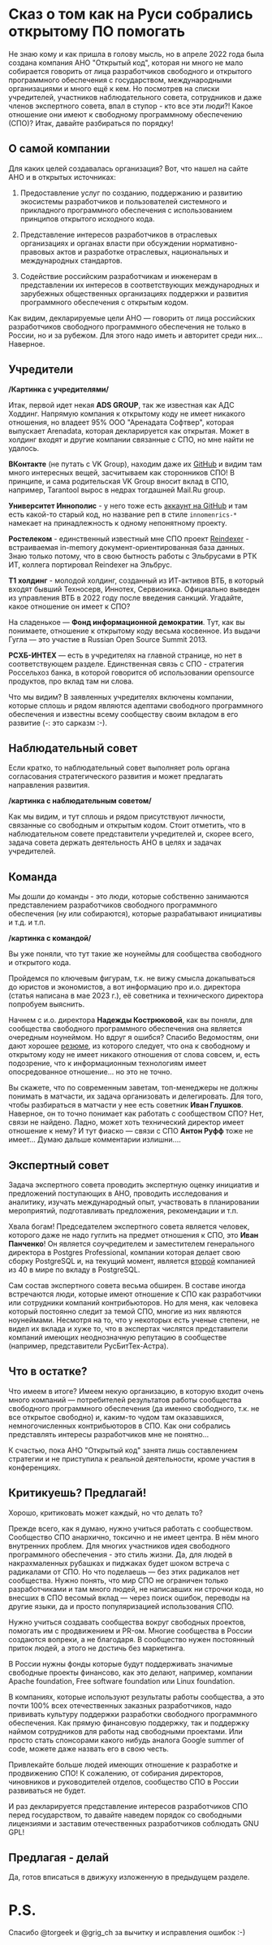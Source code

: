 # Сказ о том как на Руси собрались открытому ПО помогать

Не знаю кому и как пришла в голову мысль, но в апреле 2022 года была создана компания АНО "Открытый код", которая ни много не мало собирается говорить от лица разработчиков свободного и открытого программного обеспечения с государством, международными организациями и много ещё к кем. Но посмотрев на списки учредителей, участников наблюдательного совета, сотрудников и даже членов экспертного совета, впал в ступор - кто все эти люди?! Какое отношение они имеют к свободному программному обеспечению (СПО)? Итак, давайте разбираться по порядку!

## О самой компании

Для каких целей создавалась организация? Вот, что нашел на сайте АНО и в открытых источниках:

1. Предоставление услуг по созданию, поддержанию и развитию экосистемы 
   разработчиков и пользователей системного и прикладного программного 
   обеспечения с использованием принципов открытого исходного кода.

2. Представление интересов разработчиков в отраслевых организациях и 
   органах власти при обсуждении нормативно-правовых актов и разработке 
   отраслевых, национальных и международных стандартов.

3. Содействие российским разработчикам и инженерам в представлении их 
   интересов в соответствующих международных и зарубежных общественных 
   организациях поддержки и развития программного обеспечения с открытым 
   кодом.

Как видим, декларируемые цели АНО — говорить от лица российских разработчиков свободного программного обеспечения не только в России, но и за рубежом. Для этого надо иметь и авторитет среди них... Наверное.

## Учредители

**/Картинка с учредителями/**

Итак, первой идет некая **ADS GROUP**, так же известная как АДС Ходдинг. Напрямую компания к открытому коду не имеет никакого отношения, но владеет 95% ООО "Аренадата Софтвер", которая выпускает Arenadata, которая декларируется как открытая. Может в холдинг входят и другие компании связанные с СПО, но мне найти не удалось.

**ВКонтакте** (не путать с VK Group), находим даже их [GitHub](https://github.com/vkcom/) и видим там много интересных вещей, засчитываем как сторонников СПО! В принципе, и сама родительская VK Group вносит вклад в СПО, например, Tarantool вырос в недрах тогдашней Mail.Ru group.

**Университет Иннополис** - у него тоже есть [аккаунт на GitHub](https://github.com/InnopolisUniversity/innometrics) и там есть какой-то старый код, но название реп в стиле `innomenrics-*` намекает на принадлежность к одному непонятному проекту.

**Ростелеком** - единственный известный мне СПО проект [Reindexer](https://github.com/Restream/reindexer) - встраиваемая in-memory документ-ориентированная база данных. Знаю только потому, что в свою бытность работы с Эльбрусами в РТК ИТ, коллега портировал Reindexer на Эльбрус.

**T1 холдинг** - молодой холдинг, созданный из ИТ-активов ВТБ, в который входят бывший Техносерв, Иннотех, Сервионика. Официально выведен из управления ВТБ в 2022 году после введения санкций. Угадайте, какое отношение он имеет к СПО?

На сладенькое — **Фонд информационной демократии**. Тут, как вы понимаете, отношение к открытому коду весьма косвенное. Из выдачи Гугла — это участие в Russian Open Source Summit 2013.

**РСХБ-ИНТЕХ** — есть в учредителях на главной странице, но нет в соответствующем разделе. Единственная связь с СПО - стратегия Россельхоз банка, в которой говорится об использовании opensource продуктов, про вклад там ни слова.

Что мы видим? В заявленных учредителях включены компании, которые сплошь и рядом являются адептами свободного программного обеспечения и известны всему сообществу своим вкладом в его развитие (-: это сарказм :-).

## Наблюдательный совет

Если кратко, то наблюдательный совет выполняет роль органа согласования стратегического развития и может предлагать направления развития.

**/картинка с наблюдательным советом/**

Как мы видим, и тут сплошь и рядом присутствуют личности, связанные со свободным и открытым кодом. Стоит отметить, что в наблюдательном совете представители учредителей и, скорее всего, задача совета держать деятельность АНО в целях и задачах учредителей.

## Команда

Мы дошли до команды - это люди, которые собственно занимаются представлением разработчиков свободного программного обеспечения (ну или собираются), которые разрабатывают инициативы и т.д. и т.п.

**/картинка с командой/**

Вы уже поняли, что тут такие же ноунеймы для сообщества свободного и открытого кода. 

Пройдемся по ключевым фигурам, т.к. не вижу смысла докапываться до юристов и экономистов, а вот информацию про и.о. директора (статья написана в мае 2023 г.), её советника и технического директора попробуем выяснить.

Начнем с и.о. директора **Надежды Кострюковой**, как вы поняли, для сообщества свободного программного обеспечения она является очередным ноунеймом. Но вдруг я ошибся? Спасибо Ведомостям, они дают хорошее [резюме](https://events.vedomosti.ru/speakers/kostrukova-nadezhda-10364), из которого следует, что она к свободному и открытому коду не имеет никакого отношения от слова совсем, и, есть подозрение, что к информационным технологиям имеет опосредованное отношение... но это не точно.

Вы скажете, что по современным заветам, топ-менеджеры не должны понимать в матчасти, их задача организовать и делегировать. Для того, чтобы разбираться в матчасти у нее есть советник **Иван Глушков**. Наверное, он то точно понимает как работать с сообществом СПО? Нет, связи не найдено. Ладно, может хоть технический директор имеет отношение к нему? И тут фиаско — связи с СПО **Антон Руфф** тоже не имеет... Думаю дальше комментарии излишни....

## Экспертный совет

Задача экспертного совета проводить экспертную оценку инициатив и предложений поступающих в АНО, проводить исследования и аналитику, изучать международный опыт, участвовать в планировании мероприятий, подготавливать предложения, рекомендации и т.п.

Хвала богам! Председателем экспертного совета является человек, которого даже не надо гуглить на предмет отношения к СПО, это **Иван Панченко**! Он является соучредителем и заместителем генерального директора в Postgres Professional, компании которая делает свою сборку PostgreSQL и, на текущий момент, является [второй](https://zoom.cnews.ru/soft/news/top/2023-04-27_rossiyane_vybilis_v_lidery) компанией из 40 в мире по вкладу в PostgreSQL. 

Сам состав экспертного совета весьма обширен. В составе иногда встречаются люди, которые имеют отношение к СПО как разработчики или сотрудники компаний контрибьюторов. Но для меня, как человека который постоянно следит за темой СПО, многие из них являются ноунеймами. Несмотря на то, что у некоторых есть ученые степени, не видел их вклада и хуже то, что в экспертах числятся представители компаний имеющих неоднозначную репутацию в сообществе (например, представители РусБитТех-Астра).

## Что в остатке?

Что имеем в итоге? Имеем некую организацию, в которую входит очень много компаний — потребителей результатов работы сообщества свободного программного обеспечения (да именно свободного, т.к. не все открытое свободно) и, каким-то чудом там оказавшихся, немногочисленных контрибьюторов в СПО. Как они собрались представлять интересы разработчиков мне не понятно...

К счастью, пока АНО "Открытый код" занята лишь составлением стратегии и не приступила к реальной деятельности, кроме участия в конференциях.

## Критикуешь? Предлагай!

Хорошо, критиковать может каждый, но что делать то? 

Прежде всего, как я думаю, нужно учиться работать с сообществом. Сообщество СПО анархично, токсично и не имеет центра. В нём много внутренних проблем. Для многих участников идея свободного программного обеспечения - это стиль жизни. Да, для людей в накрахмаленных рубашках и пиджаках будет шоком встреча с радикалами от СПО. Но что поделаешь — без этих радикалов нет сообщества. Нужно понять, что мир СПО не ограничен только разработчиками и там много людей, не написавших ни строчки кода, но внесших в СПО весомый вклад — через поиск ошибок, переводы на другие языки, да и просто популяризацией использования СПО.

Нужно учиться создавать сообщества вокруг свободных проектов, помогать им с продвижением и PR-ом. Многие сообщества в России создаются вопреки, а не благодаря. В сообщество нужен постоянный приток людей, а этого не достичь без маркетинга.

В России нужны фонды которые будут поддерживать значимые свободные проекты финансово, как это делают, например, компании Apache foundation, Free software foundation или Linux foundation.

В компаниях, которые используют результаты работы сообщества, а это почти 100% всех отечественных заказных разработчиков, надо прививать культуру поддержки разработки свободного программного обеспечения. Как прямую финансовую поддержку, так и поддержку наймом сотрудников для работы над свободными проектами. Или просто стать спонсорами какого нибудь аналога Google summer of code, можете даже назвать его в свою честь.

Привлекайте больше людей имеющих отношение к разработке и продвижению СПО! К сожалению, от собирания директоров, чиновников и руководителей отделов, сообщество СПО в России развиваться не будет.

И раз декларируется представление интересов разработчиков СПО перед государством, то давайте наведем порядок со свободными лицензиями и заставим отечественных разработчиков соблюдать GNU GPL!

## Предлагая - делай

Да, готов вписаться в движуху изложенную в предыдущем разделе.

# P.S.

Спасибо @torgeek и @grig_ch за вычитку и исправления ошибок :-)
